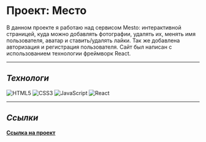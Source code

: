 # __Проект: Место__

В данном проекте я работаю над сервисом Mesto: интерактивной страницей, куда можно добавлять фотографии, удалять их, менять имя пользователя, аватар и ставить/удалять лайки. Так же добавлена авторизация и регистрация пользователя. Сайт был написан с использованием технологии фреймворк React.

***

## _Технологи_

![HTML5](https://img.shields.io/badge/html5-%23E34F26.svg?style=for-the-badge&logo=html5&logoColor=white)
![CSS3](https://img.shields.io/badge/css3-%231572B6.svg?style=for-the-badge&logo=css3&logoColor=white)
![JavaScript](https://img.shields.io/badge/javascript-%23323330.svg?style=for-the-badge&logo=javascript&logoColor=%23F7DF1E)
![React](https://img.shields.io/badge/react-%2320232a.svg?style=for-the-badge&logo=react&logoColor=%2361DAFB)

***

## _Ссылки_

**[Ссылка на проект](https://ezzheva.github.io/mesto-react/index.html)**